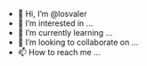 - 👋 Hi, I’m @losvaler
- 👀 I’m interested in ...
- 🌱 I’m currently learning ...
- 💞️ I’m looking to collaborate on ...
- 📫 How to reach me ...

<!---
losvaler/losvaler is a ✨ special ✨ repository because its `README.md` (this file) appears on your GitHub profile.
You can click the Preview link to take a look at your changes.
--->
